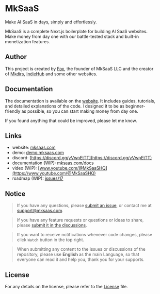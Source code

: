 # MkSaaS

Make AI SaaS in days, simply and effortlessly.

MkSaaS is a complete Next.js boilerplate for building AI SaaS websites. Make money from day one with our battle-tested stack and built-in monetization features.

## Author

This project is created by [Fox](https://x.com/indie_maker_fox), the founder of MkSaaS LLC and the creator of [Mkdirs](https://mkdirs.com), [IndieHub](https://indiehub.best) and some other websites.

## Documentation

The documentation is available on the [website](https://mksaas.com/docs). It includes guides, tutorials, and detailed explanations of the code. I designed it to be as beginner-friendly as possible, so you can start making money from day one.

If you found anything that could be improved, please let me know.

## Links

- website: [mksaas.com](https://mksaas.com)
- demo: [demo.mksaas.com](https://demo.mksaas.com)
- discord: [https://discord.gg/yVwpEtTT](https://discord.gg/yVwpEtTT)
- documentation (WIP): [mksaas.com/docs](https://mksaas.com/docs)
- video (WIP): [www.youtube.com/@MkSaaSHQ](https://www.youtube.com/@MkSaaSHQ) 
- roadmap (WIP): [issues/17](https://github.com/MkSaaSHQ/mksaas-template/issues/17)

## Notice

> If you have any questions, please [submit an issue](https://github.com/MkSaaSHQ/mksaas-template/issues/new), or contact me at [support@mksaas.com](mailto:support@mksaas.com).

> If you have any feature requests or questions or ideas to share, please [submit it in the discussions](https://github.com/MkSaaSHQ/mksaas-template/discussions).

> If you want to receive notifications whenever code changes, please click `Watch` button in the top right.

> When submitting any content to the  issues or discussions of the repository, please use **English** as the main Language, so that everyone can read it and help you, thank you for your supports.

## License

For any details on the license, please refer to the [License](LICENSE) file.
